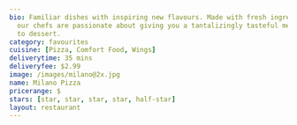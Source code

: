 ```yaml
---
bio: Familiar dishes with inspiring new flavours. Made with fresh ingredients everyday,
  our chefs are passionate about giving you a tantalizingly tasteful meal, from appetizer
  to dessert.
category: favourites
cuisine: [Pizza, Comfort Food, Wings]
deliverytime: 35 mins
deliveryfee: $2.99
image: /images/milano@2x.jpg
name: Milano Pizza
pricerange: $
stars: [star, star, star, star, half-star]
layout: restaurant
---
```

